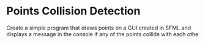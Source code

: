 # Points Collision Detection
Create a simple program that draws points on a GUI created in SFML and displays a message in the console if any of the points collide with each othe
